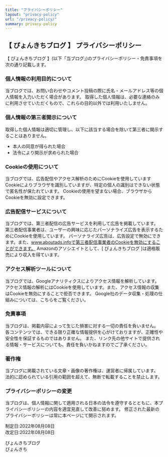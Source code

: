 ```yaml
---
title: "プライバシーポリシー"
layout: "privacy-policy"
url: "/privacy-policy/"
summary: privacy-policy
---
```


## 【 ぴょんきちブログ 】 プライバシーポリシー
【 ぴょんきちブログ 】(以下「当ブログ」)のプライバシーポリシー・免責事項を次の通り記載します。

### 個人情報の利用目的について
当ブログでは、お問い合わせやコメント投稿の際に氏名・メールアドレス等の個人情報を入力いただく場合があります。
取得した個人情報は、必要な連絡のみに利用させていただくもので、これらの目的以外では利用いたしません。

### 個人情報の第三者開示について
取得した個人情報は適切に管理し、以下に該当する場合を除いて第三者に開示することはありません。
- 本人の同意が得られた場合
- 法令により開示が求められた場合

### Cookieの使用について
当ブログでは、広告配信やアクセス解析のためにCookieを使用しています
Cookieによりブラウザを識別していますが、特定の個人の識別はできない状態で匿名性が保たれています。
Cookieの使用を望まない場合、ブラウザからCookieを無効に設定できます。

### 広告配信サービスについて
当ブログでは、第三者配信の広告サービスを利用して広告を掲載しています。
第三者配信事業者は、ユーザーの興味に応じたパーソナライズ広告を表示するためにCookieを使用しています。
パーソナライズ広告は、広告設定で無効にできます。また、www.aboutads.infoで第三者配信事業者のCookieを無効にすることができます。
Amazonのアソシエイトとして、[ ぴょんきちブログ ]は適格販売により収入を得ています。

### アクセス解析ツールについて
当ブログでは、Googleアナリティクスによりアクセス情報を解析しています。
アクセス情報の解析にはCookieを使用しています。また、アクセス情報の収集はCookieを無効にすることで拒否できます。
Google社のデータ収集・処理の仕組みについては、こちらをご覧ください。

### 免責事項
当ブログは、掲載内容によって生じた損害に対する一切の責任を負いません。
各コンテンツでは、できる限り正確な情報提供を心がけておりますが、正確性や安全性を保証するものではありません。
また、リンク先の他サイトで提供される情報・サービスについても、責任を負いかねますのでご了承ください。

### 著作権
当ブログに掲載されている文章・画像の著作権は、運営者に帰属しています。
法的に認められている引用の範囲を超えて、無断で転載することを禁止します。

### プライバシーポリシーの変更
当ブログは、個人情報に関して適用される日本の法令を遵守するとともに、本プライバシーポリシーの内容を適宜見直して改善に努めます。
修正された最新のプライバシーポリシーは常に本ページにて開示されます。

制定日:2022年08月08日</br>
改定日:2022年08月08日

ぴょんきちブログ</br>
ぴょんきち
